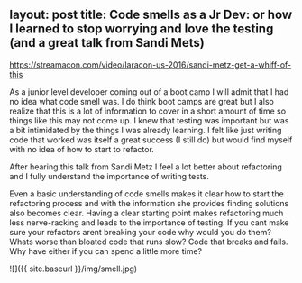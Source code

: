 layout: post
title: Code smells as a Jr Dev: or how I learned to stop worrying and love the testing (and a great talk from Sandi Mets)
---

https://streamacon.com/video/laracon-us-2016/sandi-metz-get-a-whiff-of-this

As a junior level developer coming out of a boot camp I will admit that I had no idea what code smell was.  I do think boot camps are great but I also realize that this is a lot of information to cover in a short amount of time so things like this may not come up.  I knew that testing was important but was a bit intimidated by the things I was already learning.  I felt like just writing code that worked was itself a great success (I still do) but would find myself with no idea of how to start to refactor.

After hearing this talk from Sandi Metz I feel a lot better about refactoring and I fully understand the importance of writing tests.

Even a basic understanding of code smells makes it clear how to start the refactoring process and with the information she provides finding solutions also becomes clear.  Having a clear starting point makes refactoring much less nerve-racking and leads to the importance of testing.  If you cant make sure your refactors arent breaking your code why would you do them?  Whats worse than bloated code that runs slow?  Code that breaks and fails.  Why have either if you can spend a little more time?

![]({{ site.baseurl }}/img/smell.jpg)



